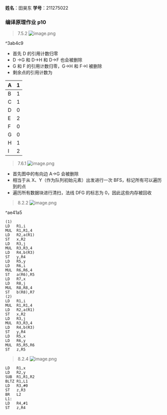 **姓名**：田昊东 **学号**：211275022

### 编译原理作业 p10

> 7.5.2 ![image.png](https://thdlrt.oss-cn-beijing.aliyuncs.com/20240509144540.png)

^3ab4c9

- 首先 D 的引用计数归零
- D ->G 和 D->H 和 D->F 也会被删除
- G 和 F 的引用计数归零，G->H 和 F->I 被删除
- 剩余点的引用计数为

| A   | 1   |
| --- | --- |
| B   | 1   |
| C   | 1   |
| D   | 0   |
| E   | 2   |
| F   | 0   |
| G   | 0   |
| H   | 1   |
| I   | 2   |

> 7.6.1 ![image.png](https://thdlrt.oss-cn-beijing.aliyuncs.com/20240509144558.png)
- 首先图中的有向边 A->G 会被删除
- 相当于从 X、Y（作为队列初始元素）出发进行一次 BFS，标记所有可以遍历到的点
- 遍历所有数据块进行清扫，法线 DFG 的标志为 0，因此这些内存被回收

> 8.2.2 ![image.png](https://thdlrt.oss-cn-beijing.aliyuncs.com/20240509144616.png)

^ae41a5

```
(1)
LD   R1,i
MUL  R1,R1,4
LD   R2,a(R1)
ST   x,R2
LD   R3,j
MUL  R3,R3,4
LD   R4,b(R3)
ST   y,R4
LD   R5,y
LD   R6,i
MUL  R6,R6,4
ST   a(R6),R5
LD   R7,x
LD   R8,j
MUL  R8,R8,4
ST   b(R8),R7
(2)
LD   R1,i
MUL  R1,R1,4
LD   R2,a(R1)
ST   x,R2
LD   R3,j
MUL  R3,R3,4
LD   R4,b(R3)
ST   y,R4
LD   R5,x
LD   R6,y
MUL  R5,R5,R6
ST   z,R5
```

> 8.2.4 ![image.png](https://thdlrt.oss-cn-beijing.aliyuncs.com/20240509144634.png)
```
LD   R1,x
LD   R2,y
SUB  R1,R1,R2
BLTZ R1,L1
LD   R3,#0
ST   z,R3
BR   L2
L1:
LD   R4,#1
ST   z,R4
```

